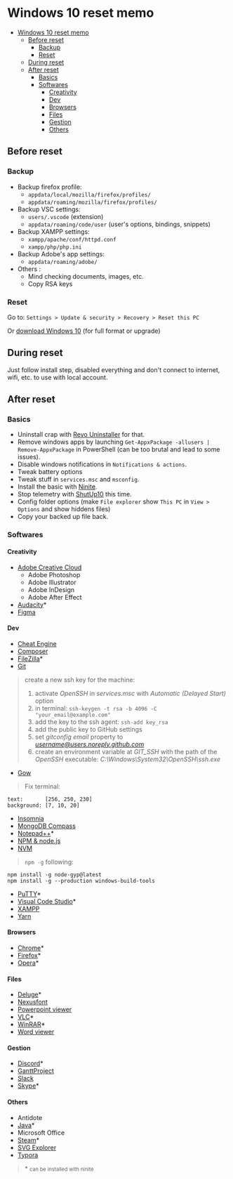 # Windows 10 reset memo

<!-- TOC -->

- [Windows 10 reset memo](#windows-10-reset-memo)
  - [Before reset](#before-reset)
    - [Backup](#backup)
    - [Reset](#reset)
  - [During reset](#during-reset)
  - [After reset](#after-reset)
    - [Basics](#basics)
    - [Softwares](#softwares)
      - [Creativity](#creativity)
      - [Dev](#dev)
      - [Browsers](#browsers)
      - [Files](#files)
      - [Gestion](#gestion)
      - [Others](#others)

<!-- /TOC -->

## Before reset

### Backup

- Backup firefox profile:
  - `appdata/local/mozilla/firefox/profiles/`
  - `appdata/roaming/mozilla/firefox/profiles/`
- Backup VSC settings:
  - `users/.vscode` (extension)
  - `appdata/roaming/code/user` (user's options, bindings, snippets)
- Backup XAMPP settings:
  - `xampp/apache/conf/httpd.conf`
  - `xampp/php/php.ini`
- Backup Adobe's app settings:
  - `appdata/roaming/adobe/`
- Others :
  - Mind checking documents, images, etc.
  - Copy RSA keys

### Reset

Go to:
`Settings > Update & security > Recovery > Reset this PC`

Or [download Windows 10](https://www.microsoft.com/fr-fr/software-download/windows10) (for full format or upgrade)

## During reset

Just follow install step, disabled everything and don't connect to internet, wifi, etc. to use with local account.

## After reset

### Basics

- Uninstall crap with [Revo Uninstaller](https://www.revouninstaller.com/revo_uninstaller_free_download.html) for that.
- Remove windows apps by launching `Get-AppxPackage -allusers | Remove-AppxPackage` in PowerShell (can be too brutal and lead to some issues).
- Disable windows notifications in `Notifications & actions`.
- Tweak battery options
- Tweak stuff in `services.msc` and `msconfig`.
- Install the basic with [Ninite](https://ninite.com/).
- Stop telemetry with [ShutUp10](https://www.oo-software.com/fr/shutup10) this time.
- Config folder options (make `File explorer` show `This PC` in `View > Options` and show hiddens files)
- Copy your backed up file back.

### Softwares

#### Creativity

- [Adobe Creative Cloud](https://www.adobe.com/creativecloud/desktop-app.html)
  - Adobe Photoshop
  - Adobe Illustrator
  - Adobe InDesign
  - Adobe After Effect
- [Audacity](https://www.audacityteam.org/download/)\*
- [Figma](https://www.figma.com/downloads/)

#### Dev

- [Cheat Engine](https://www.cheatengine.org/downloads.php)
- [Composer](https://getcomposer.org/download/)
- [FileZilla](https://filezilla-project.org/)\*
- [Git](https://git-scm.com/downloads)
> create a new ssh key for the machine:
> 1. activate *OpenSSH* in *services.msc* with *Automatic (Delayed Start)* option
> 2. in terminal: `ssh-keygen -t rsa -b 4096 -C "your_email@example.com"`
> 3. add the key to the ssh agent: `ssh-add key_rsa`
> 4. add the public key to GitHub settings
> 5. set *gitconfig* *email* property to *username@users.noreply.github.com*
> 6. create an environment variable at *GIT_SSH* with the path of the *OpenSSH* executable: *C:\Windows\System32\OpenSSH\ssh.exe*
- [Gow](https://github.com/bmatzelle/gow/releases)
 > Fix terminal:
 ```
text:       [256, 250, 230]
background: [7, 10, 20]
```
- [Insomnia](https://insomnia.rest/)
- [MongoDB Compass](https://www.mongodb.com/download-center/compass)
- [Notepad++](https://notepad-plus-plus.org/download/)\*
- [NPM & node.js](https://nodejs.org/en/)
- [NVM](https://github.com/coreybutler/nvm-windows)
> `npm -g` following:
```
npm install -g node-gyp@latest
npm install -g --production windows-build-tools
```
- [PuTTY](https://www.chiark.greenend.org.uk/~sgtatham/putty/latest.html)\*
- [Visual Code Studio](https://code.visualstudio.com/Download)\*
- [XAMPP](https://www.apachefriends.org/download.html)
- [Yarn](https://yarnpkg.com/fr/docs/install)

#### Browsers

- [Chrome](https://www.google.com/chrome/)\*
- [Firefox](https://www.mozilla.org/en-US/firefox/new/)\*
- [Opera](https://www.opera.com/fr)\*

#### Files

- [Deluge](https://dev.deluge-torrent.org/wiki/Download)\*
- [Nexusfont](http://www.xiles.net/)
- [Powerpoint viewer](https://www.01net.com/telecharger/windows/Bureautique/presentation/fiches/1587.html)
- [VLC](https://www.videolan.org/vlc/download-windows.html)\*
- [WinRAR](https://www.win-rar.com/start.html?&L=10)\*
- [Word viewer](https://www.01net.com/telecharger/windows/Bureautique/editeur_de_texte/fiches/3192.html)

#### Gestion

- [Discord](https://discordapp.com/download)\*
- [GanttProject](https://www.ganttproject.biz/)
- [Slack](https://slack.com/intl/fr-fr/downloads/windows)
- [Skype](https://www.skype.com/en/get-skype/)\*

#### Others

- Antidote
- [Java](https://www.java.com/fr/download/manual.jsp)\*
- Microsoft Office
- [Steam](https://store.steampowered.com/about/)\*
- [SVG Explorer](https://github.com/maphew/svg-explorer-extension)
- [Typora](https://typora.io/#download)

> \* <small>can be installed with ninite</small>
